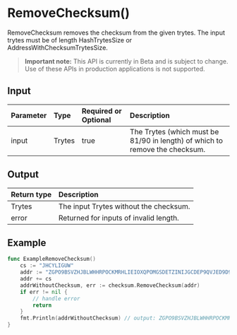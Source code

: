 # RemoveChecksum()
RemoveChecksum removes the checksum from the given trytes. The input trytes must be of length HashTrytesSize or AddressWithChecksumTrytesSize.
> **Important note:** This API is currently in Beta and is subject to change. Use of these APIs in production applications is not supported.


## Input

| Parameter       | Type | Required or Optional | Description |
|:---------------|:--------|:--------| :--------|
| input | Trytes | true | The Trytes (which must be 81/90 in length) of which to remove the checksum.  |




## Output

| Return type     | Description |
|:---------------|:--------|
| Trytes | The input Trytes without the checksum. |
| error | Returned for inputs of invalid length. |




## Example

```go
func ExampleRemoveChecksum() 
	cs := "JHCYLIGUW"
	addr := "ZGPO9BSVZHJBLWHHRPOCKMRHLIEIOXQPOMGSDETZINIJGCDEP9QVJED9D9IUHNPPVDINQ9GOSLY9KWZGC"
	addr += cs
	addrWithoutChecksum, err := checksum.RemoveChecksum(addr)
	if err != nil {
		// handle error
		return
	}
	fmt.Println(addrWithoutChecksum) // output: ZGPO9BSVZHJBLWHHRPOCKMRHLIEIOXQPOMGSDETZINIJGCDEP9QVJED9D9IUHNPPVDINQ9GOSLY9KWZGC
}

```
